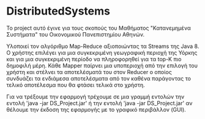 # DistributedSystems

Το project αυτό έγινε για τους σκοπούς του Μαθήματος "Κατανεμημένα Συστήματα" του Οικονομικού Πανεπιστημίου Αθηνών.

Υλοποιεί τον αλγόριθμο Map-Reduce αξιοποιώντας τα Streams της Java 8. Ο χρήστης επιλέγει για μια συγκεκριμένη γεωγραφική περιοχή της
Υόρκης και για μια συγκεκριμένη περίοδο να πληροφορηθεί για τα top-K πιο δημοφιλή μέρη. Κάθε Mapper παίρνει μια υποπεριοχή από την επιλογή
του χρήστη και στέλνει τα αποτελέσματά του στον Reducer ο οποίος συνδυάζει τα ενδιάμεσα αποτελέσματα από τον καθένα παράγοντας το τελικό
αποτέλεσμα που θα φτάσει τελικά στο χρήστη.

Για να τρέξουμε την εφαρμογή τρέχουμε σε μια γραμμή εντολών την εντολή 'java -jar DS_Project.jar' ή την εντολή 'java -jar DS_Project.jar'
αν θέλουμε την έκδοση της εφαρμογής με το γραφικό περιβάλλον (GUI).
